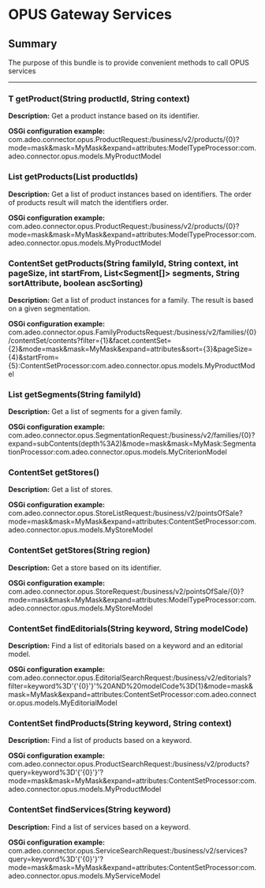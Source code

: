 # OPUS Gateway Services


## Summary

The purpose of this bundle is to provide convenient methods to call OPUS services

--------------------------------------------

### T getProduct(String productId, String context)

**Description:** Get a product instance based on its identifier.

**OSGi configuration example:** com.adeo.connector.opus.ProductRequest:/business/v2/products/{0}?mode=mask&mask=MyMask&expand=attributes:ModelTypeProcessor:com.adeo.connector.opus.models.MyProductModel

### List<T> getProducts(List<String> productIds)

**Description:** Get a list of product instances based on identifiers. The order of products result will match the identifiers order.

**OSGi configuration example:** com.adeo.connector.opus.ProductRequest:/business/v2/products/{0}?mode=mask&mask=MyMask&expand=attributes:ModelTypeProcessor:com.adeo.connector.opus.models.MyProductModel

### ContentSet<T> getProducts(String familyId, String context, int pageSize, int startFrom, List<Segment[]> segments, String sortAttribute, boolean ascSorting)

**Description:** Get a list of product instances for a family. The result is based on a given segmentation.

**OSGi configuration example:** com.adeo.connector.opus.FamilyProductsRequest:/business/v2/families/{0}/contentSet/contents?filter={1}&facet.contentSet={2}&mode=mask&mask=MyMask&expand=attributes&sort={3}&pageSize={4}&startFrom={5}:ContentSetProcessor:com.adeo.connector.opus.models.MyProductModel

### List<T> getSegments(String familyId)

**Description:** Get a list of segments for a given family.

**OSGi configuration example:** com.adeo.connector.opus.SegmentationRequest:/business/v2/families/{0}?expand=subContents(depth%3A2)&mode=mask&mask=MyMask:SegmentationProcessor:com.adeo.connector.opus.models.MyCriterionModel

### ContentSet<T> getStores()

**Description:** Get a list of stores.

**OSGi configuration example:** com.adeo.connector.opus.StoreListRequest:/business/v2/pointsOfSale?mode=mask&mask=MyMask&expand=attributes:ContentSetProcessor:com.adeo.connector.opus.models.MyStoreModel

### ContentSet<T> getStores(String region)

**Description:** Get a store based on its identifier.

**OSGi configuration example:** com.adeo.connector.opus.StoreRequest:/business/v2/pointsOfSale/{0}?mode=mask&mask=MyMask&expand=attributes:ModelTypeProcessor:com.adeo.connector.opus.models.MyStoreModel

### ContentSet<T> findEditorials(String keyword, String modelCode)

**Description:** Find a list of editorials based on a keyword and an editorial model.

**OSGi configuration example:** com.adeo.connector.opus.EditorialSearchRequest:/business/v2/editorials?filter=keyword%3D'{'{0}'}'%20AND%20modelCode%3D{1}&mode=mask&mask=MyMask&expand=attributes:ContentSetProcessor:com.adeo.connector.opus.models.MyEditorialModel

### ContentSet<T> findProducts(String keyword, String context)

**Description:** Find a list of products based on a keyword.

**OSGi configuration example:** com.adeo.connector.opus.ProductSearchRequest:/business/v2/products?query=keyword%3D'{'{0}'}'?mode=mask&mask=MyMask&expand=attributes:ContentSetProcessor:com.adeo.connector.opus.models.MyProductModel

### ContentSet<T> findServices(String keyword)

**Description:** Find a list of services based on a keyword.

**OSGi configuration example:** com.adeo.connector.opus.ServiceSearchRequest:/business/v2/services?query=keyword%3D'{'{0}'}'?mode=mask&mask=MyMask&expand=attributes:ContentSetProcessor:com.adeo.connector.opus.models.MyServiceModel
